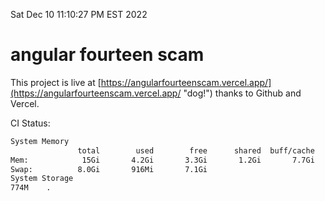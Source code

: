 Sat Dec 10 11:10:27 PM EST 2022

# angular fourteen scam


This project is live at [https://angularfourteenscam.vercel.app/](https://angularfourteenscam.vercel.app/ "dog!") thanks to Github and Vercel.

CI Status: 

```bash
System Memory
               total        used        free      shared  buff/cache   available
Mem:            15Gi       4.2Gi       3.3Gi       1.2Gi       7.7Gi       9.5Gi
Swap:          8.0Gi       916Mi       7.1Gi
System Storage
774M	.
```

